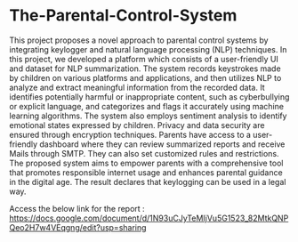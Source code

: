 # The-Parental-Control-System
This project proposes a novel approach to parental control systems by integrating keylogger and natural language processing (NLP) techniques.
In this project, we developed a platform which consists of  a user-friendly UI and dataset for NLP summarization. 
The system records keystrokes made by children on various platforms and applications, and then utilizes NLP to analyze 
and extract meaningful information from the recorded data. It identifies potentially harmful or inappropriate content, 
such as cyberbullying or explicit language, and categorizes and flags it accurately using machine learning algorithms. 
The system also employs sentiment analysis to identify emotional states expressed by children. 
Privacy and data security are ensured through encryption techniques. 
Parents have access to a user-friendly dashboard where they can review summarized reports and receive Mails through SMTP. 
They can also set customized rules and restrictions. 
The proposed system aims to empower parents with a comprehensive tool that promotes responsible internet usage and enhances parental guidance in the digital age.
The result declares that keylogging can be used in a legal way. 

Access the below link for the report : 
https://docs.google.com/document/d/1N93uCJyTeMIjVu5G1523_82MtkQNPQeo2H7w4VEqgng/edit?usp=sharing
